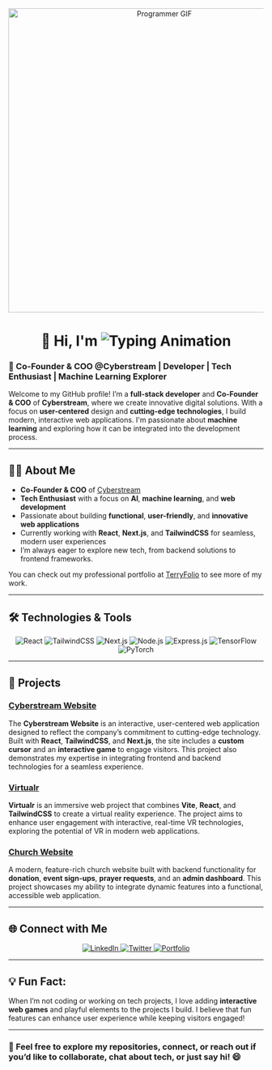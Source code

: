 <!-- Header GIF -->
<div align="center">
  <img src="https://encrypted-tbn0.gstatic.com/images?q=tbn:ANd9GcS7e4nd4ovnS_rmKueELRQLf2B9-4DVWF3c-A&s" alt="Programmer GIF" width="600" />
</div>

<!-- Animated Name with Typing Effect -->
<h1 align="center">
  👋 Hi, I'm <span>
    <img src="https://readme-typing-svg.demolab.com?font=Fira+Code&size=35&duration=4000&pause=1000&color=3498db&center=true&vCenter=true&width=435&lines=Hirwa+Shema+Terry" alt="Typing Animation" />
  </span>
</h1>

### 🚀 Co-Founder & COO @Cyberstream | Developer | Tech Enthusiast | Machine Learning Explorer

Welcome to my GitHub profile! I’m a **full-stack developer** and **Co-Founder & COO** of **Cyberstream**, where we create innovative digital solutions. With a focus on **user-centered** design and **cutting-edge technologies**, I build modern, interactive web applications. I'm passionate about **machine learning** and exploring how it can be integrated into the development process.

---

## 🧑‍💻 About Me
- **Co-Founder & COO** of [Cyberstream](https://cyberstream-six.vercel.app/)
- **Tech Enthusiast** with a focus on **AI**, **machine learning**, and **web development**
- Passionate about building **functional**, **user-friendly**, and **innovative web applications**
- Currently working with **React**, **Next.js**, and **TailwindCSS** for seamless, modern user experiences
- I’m always eager to explore new tech, from backend solutions to frontend frameworks.

You can check out my professional portfolio at [TerryFolio](https://terryfolio.vercel.app/) to see more of my work.

---

## 🛠️ Technologies & Tools
<div align="center">
  <img src="https://img.shields.io/badge/React-%2320232a.svg?style=flat&logo=react&logoColor=%2361DAFB" alt="React" />
  <img src="https://img.shields.io/badge/TailwindCSS-%2338B2AC.svg?style=flat&logo=tailwind-css&logoColor=white" alt="TailwindCSS" />
  <img src="https://img.shields.io/badge/Next.js-%000000.svg?style=flat&logo=nextdotjs&logoColor=white" alt="Next.js" />
  <img src="https://img.shields.io/badge/Node.js-%2343853D.svg?style=flat&logo=nodedotjs&logoColor=white" alt="Node.js" />
  <img src="https://img.shields.io/badge/Express.js-%23000000.svg?style=flat&logo=express&logoColor=white" alt="Express.js" />
  <img src="https://img.shields.io/badge/TensorFlow-%23FF6F00.svg?style=flat&logo=tensorflow&logoColor=white" alt="TensorFlow" />
  <img src="https://img.shields.io/badge/PyTorch-%23EE4C2C.svg?style=flat&logo=pytorch&logoColor=white" alt="PyTorch" />
</div>

---

## 🚀 Projects

### [Cyberstream Website](https://cyberstream.com)
The **Cyberstream Website** is an interactive, user-centered web application designed to reflect the company’s commitment to cutting-edge technology. Built with **React**, **TailwindCSS**, and **Next.js**, the site includes a **custom cursor** and an **interactive game** to engage visitors. This project also demonstrates my expertise in integrating frontend and backend technologies for a seamless experience.

### [Virtualr](https://github.com/hirwaterry/virtualr)
**Virtualr** is an immersive web project that combines **Vite**, **React**, and **TailwindCSS** to create a virtual reality experience. The project aims to enhance user engagement with interactive, real-time VR technologies, exploring the potential of VR in modern web applications.

### [Church Website](https://github.com/hirwaterry/church-website)
A modern, feature-rich church website built with backend functionality for **donation**, **event sign-ups**, **prayer requests**, and an **admin dashboard**. This project showcases my ability to integrate dynamic features into a functional, accessible web application.

---

## 🌐 Connect with Me
<div align="center">
  <a href="https://www.linkedin.com/in/hirwaterry/" target="_blank">
    <img src="https://img.shields.io/badge/LinkedIn-%230077B5.svg?style=for-the-badge&logo=linkedin&logoColor=white" alt="LinkedIn" />
  </a>
  <a href="https://twitter.com/hirwaterry" target="_blank">
    <img src="https://img.shields.io/badge/Twitter-%231DA1F2.svg?style=for-the-badge&logo=twitter&logoColor=white" alt="Twitter" />
  </a>
  <a href="https://terryfolio.vercel.app/" target="_blank">
    <img src="https://img.shields.io/badge/Portfolio-%23E4405F.svg?style=for-the-badge&logo=vercel&logoColor=white" alt="Portfolio" />
  </a>
</div>

---

## 💡 Fun Fact:
When I’m not coding or working on tech projects, I love adding **interactive web games** and playful elements to the projects I build. I believe that fun features can enhance user experience while keeping visitors engaged!

---

### 💬 Feel free to explore my repositories, connect, or reach out if you’d like to collaborate, chat about tech, or just say hi! 😄
